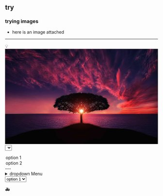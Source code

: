 ## try
### trying images
- here is an image attached
---

💡
![beautifull_tree](ritik1.jpg)
<select>
<option value="option1">option 1</option>
<option value="option2">option 2</option>
</select>
---
<details>
  <summary>dropdown Menu</summary>
  - option3
  - option4
  - option5
</details>

<select id ="dropdown">
<option value="option1">option 1</option>
<option value="option2">option 2</option>
</select>


🚑
